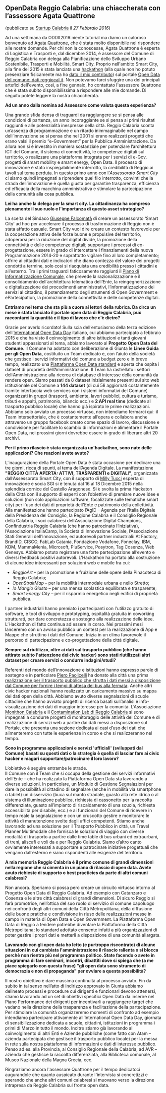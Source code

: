 ## OpenData Reggio Calabria: una chiaccherata con l’assessore Agata Quattrone ##
(pubblicato su [Startup Calabria](http://www.startupcalabria.com/opendata-reggio-calabria-una-chiaccherata-con-lassessore-agata-quattrone/) il *27 Febbraio 2016*)

Ad una settimana da ODDIt2016 niente tutorial ma diamo un caloroso benvenuto ad [Agata Quattrone](http://it.linkedin.com/in/quattroneagata), che è stata molto disponibile nel rispondere alle nostre domande.
Per chi non la conoscesse, Agata Quattrone è esperta di Logistica e Trasporti e, dal dicembre 2014, è assessore del Comune di Reggio Calabria con delega alla Pianificazione dello Sviluppo Urbano Sostenibile, Trasporti e Mobilità, Smart City.
Proprio nell'ambito Smart City, alla fine del 2015 è stata lanciata una [hackathon](https://it.wikipedia.org/wiki/Hackathon) (alla quale non ho potuto presenziare fisicamente ma ho [dato il mio contributo](nicoprocopio.blogspot.it/2015/12/bus-stops-dal-portale-open-data-di.html)) sul portale [Open Data del comune: dati.reggiocal.it](http://dati.reggiocal.it/).
Non potevamo farci sfuggire una dei principali artefici dell'evento, così, a fine gennaio, ho contattato l'assessore Quattrone che è stata subito disponibilissima a rispondere alle mie domande. Di seguito potete leggere la nostra chiaccherata.

**Ad un anno dalla nomina ad Assessore come valuta questa esperienza?**

Una grande sfida densa di traguardi da raggiungere se si pensa alle condizioni di partenza, un anno incoraggiante se si pensa ai primi risultati raggiunti e alle potenzialità inespresse della città.
Reggio Calabria sconta un’assenza di programmazione e un ritardo inimmaginabile nel campo dell’innovazione se si pensa che nel 2001 si erano realizzati progetti che erano valsi il premio “e-Government” per la Pubblica Amministrazione. Da allora non si è investito in maniera sostanziale per potenziare l’architettura ICT del Comune, il sistema di connettività, le competenze digitali sul territorio, o realizzare una piattaforma integrata per i servizi di e-Gov, progetti di smart mobility e smart energy, Open Data. Il processo di innovazione è stato inspiegabilmente interrotto, la credibilità di Reggio ai tavoli sul tema perduta.
In questo primo anno con l’*Assessorato Smart City* ci siamo quindi impegnati a riprendere quel filo interrotto, convinti che la strada dell’innovazione è quella giusta per garantire trasparenza, efficienza ed efficacia della macchina amministrativa e stimolare la partecipazione della comunità alla cosa pubblica.

**Lei ha anche la delega per la smart city. La cittadinanza ha compreso pienamente il suo ruolo e l'importanza di questo asset strategico?**

La scelta del Sindaco [Giuseppe Falcomatà](https://en.wikipedia.org/wiki/Giuseppe_Falcomat%C3%A0) di creare un assessorato ‘Smart City’ ad hoc per accelerare il processo di trasformazione di Reggio non è stata affatto casuale. Smart City vuol dire creare un contesto favorevole per la cooperazione attiva delle forze buone e propulsive del territorio, adoperarsi per la riduzione del digital divide, la promozione della connettività e delle competenze digitali; supportare i processi di co-progettazione, essere in grado di intercettare i finanziamenti della nuova Programmazione 2014-20 e soprattutto vigilare fino al loro completamento; offrire ai cittadini dati e indicatori che diano contezza del valore dei progetti condotti a termine, solo così si riacquista una credibilità presso i cittadini e all’esterno.
Tra i primi traguardi faticosamente raggiunti il [Piano di Informatizzazione Comunale](http://dati.reggiocal.it/?page_id=345), che prevede la razionalizzazione e il consolidamento dell’architettura telematica dell’Ente, la reingegnerizzazione e digitalizzazione dei procedimenti amministrativi, l’informatizzazione dei servizi al cittadino, il potenziamento degli strumenti di Open Government e ePartecipation, la promozione della connettività e delle competenze digitali.

**Entriamo nel tema che sta più a cuore ai lettori della rubrica. Da circa un mese è stato lanciato il portale open data di Reggio Calabria, può raccontarci la quantità e il tipo di lavoro che c'è dietro?**

Grazie per averlo ricordato! Sulla scia dell’entusiasmo della terza edizione dell’[International Open Data Day](http://opendataday.org/) italiano, cui abbiamo partecipato a febbraio 2015 e che ha visto il coinvolgimento di altre istituzioni e tanti giovani studenti appassionati al tema, abbiamo lavorato al **Progetto Open Data del Comune**.
Il Comune ha adottato con deliberazione di Giunta le **Linee Guida per gli Open Data**, costituito un Team dedicato e, con l’aiuto della società che gestisce i servizi informativi del comune a budget zero e in breve tempo, realizzato una [Piattaforma Open Data standard](http://dati.reggiocal.it/) e aperta che ospita i dataset di proprietà dell’Amministrazione. Il Team ha rastrellato i settori dell’Amministrazione alla ricerca di database di interesse della comunità da rendere open. Siamo passati da 8 dataset inizialmente presenti sul sito web istituzionale del Comune a **144 dataset** (di cui 58 aggiornati costantemente tramite interfaccia web services con i sistemi informativi del Comune) organizzati in gruppi (trasporti, ambiente, lavori pubblici, cultura e turismo, tributi e appalti, patrimonio, bilancio ecc.) e **2 API real time** (dedicate al trasporto pubblico locale) che hanno già ispirato le prime realizzazioni. Abbiamo solo avviato un processo virtuoso, non intendiamo fermarci qui: il Team intersettoriale, che è costantemente all’opera e collabora anche attraverso un gruppo facebook creato come spazio di lavoro, discussione e condivisione per facilitare lo scambio di informazioni e alimentare il Portale Open Data, nei prossimi giorni dovrebbe essere in grado di liberare altri 20 archivi.

**Per il primo rilascio è stata organizzata un'hackathon, sono nate delle applicazioni? Che reazioni avete avuto?**

L’inaugurazione della Portale Open Data è stata occasione per dedicare una tre giorni, ricca di spunti, al tema dell’Agenda Digitale. La manifestazione **"REGGIO CITTÀ APERTA: ATTIVI, TRASPARENTI e DIGITALI"**, organizzata dall’Assessorato Smart City, con il supporto di [Milly Tucci](https://it.linkedin.com/in/filomena-milly-tucci-57a9104) esperta di innovazione e socia SGI si è tenuta dal 16 al 18 Dicembre 2015 nella splendida cornice del Castello Aragonese.
Si è svolta la prima Hackaton della Città con il supporto di esperti con l’obiettivo di premiare nuove idee e soluzioni (non solo applicazioni software, focalizzate sulle tematiche smart city) per l'uso dei dati di proprietà dell'Ente e patrimonio della collettività. Alla manifestazione hanno partecipato l’AgID – Agenzia per l’Italia Digitale della Presidenza del Consiglio, la Regione Calabria e il Consiglio Regionale della Calabria, i soci calabresi dell’Associazione Digital Champions, Confindustria Reggio Calabria (che hanno patrocinato l’iniziativa), l’Associazione ItaliaCamp, la Società di Innovazione Sociale, l’Associazione Stati Generali dell’Innovazione, ed autorevoli partner industriali: At Factory, BrandID, CISCO, FabLab Catania, Fondazione Vodafone, Foneclay, IBM, KDM, MammaMenia, Microsoft, PluService, Posytron, Tag Cosenza, Web Genesys. Abbiamo potuto registrare una forte partecipazione all’evento e diversi feedback positivi autorevoli. L’Hackathon ha portato alla costruzione di alcune idee interessanti per soluzioni web e mobile fra cui:

- *ReggioArt* – per la promozione e fruizione delle opere della Pinacoteca di Reggio Calabria;
- *OpenStraitMap* – per la mobilità intermodale urbana e nello Stretto;
- *Io Mangio Giusto* – per una mensa scolastica  equilibrata e trasparente;
- *Smart Energy City* – per il risparmio energetico negli edifici di proprietà pubblica.

I partner industriali hanno premiato i partecipanti con l'utilizzo gratuito di software, e tool di sviluppo e prototyping, ospitalità gratuita in coworking strutturati, per dare concretezza e sostegno alla realizzazione delle idee. L’Hackathon di fatto continua ad essere in corso. Nei prossimi mesi lanceremo con un avviso pubblico un contest per la realizzazione di App e Mappe che sfruttino i dati del Comune. Inizia in un clima favorevole il percorso di partecipazione e co-progettazione della città digitale.

**Sempre sul riutilizzo, oltre ai dati sul trasporto pubblico (che hanno attirato subito l'attenzione dei civic hacker) sono stati riutilizzati altri dataset per creare servizi o condurre indagini/studi?**

Referenti del mondo dell’innovazione e istituzioni hanno espresso parole di sostegno e in particolare [Piero Paolicelli](http://www.piersoft.it/) ha donato alla città una prima [realizzazione per il trasporto pubblico che sfrutta i dati messi a disposizione dal Comune per fornire i tempi di attesa dei bus alla fermata](http://www.piersoft.it/reggiocaltrasporti/). Anche altri civic hacker nazionali hanno realizzato un caricamento massivo su mappa dei dati open della città. Abbiamo avuto diverse segnalazioni di scuole cittadine che hanno avviato progetti di ricerca basati sull’analisi e info-visualizzazione dei dati di maggior interesse per la comunità. L’Associazione [Monithon Calabria](http://www.monithoncalabria.it/) e il [Contamination Lab di Reggio Calabria](https://www.facebook.com/clabreggio) si sono impegnati a condurre progetti di monitoraggio delle attività del Comune e di realizzazione di servizi web a partire dai dati messi a disposizione sul Portale, che presenta una sezione dedicata ai casi d’uso dei dati che alimenteremo con tutte le esperienze in corso e che si realizzeranno nel tempo.

**Sono in programma applicazioni e servizi 'ufficiali' (sviluppati dal Comune) basati su questi dati o la strategia è quella di lasciar fare ai civic hacker e magari supportare/patrocinare il loro lavoro?**

L’obiettivo è seguire entrambe le strade.  
Il Comune con il Team che si occupa della gestione dei servizi informativi dell’Ente – che ha realizzato la Piattaforma Open Data sta lavorando a diverse soluzioni. In particolare, un Modulo di Gestione Segnalazioni per dare la possibilità al cittadino di segnalare (anche in mobilità via smartphone o tablet) un disservizio (buca sul manto stradale, guasto alla rete idrica o al sistema di illuminazione pubblica, richiesta di cassonetto per la raccolta differenziata, guasto all’impianto di riscaldamento di una scuola, richiesta accessibilità per disabile, ecc.) e ai funzionari del Comune di ricevere in tempo reale la segnalazione e con un cruscotto gestire e monitorare le attività di manutenzione svolte dagli uffici competenti.
Stiamo anche lavorando ad una soluzione per il Trasporto Pubblico in città, un Travel Planner Multimodale che fornisca le soluzioni di viaggio con diverse modalità di trasporto a partire dalle time table di bus urbani ed extraurbani, di treni, aliscafi e voli da e per Reggio Calabria.
Siamo d’altro canto ovviamente interessati a supportare e patrocinare iniziative progettuali che vengano dall’esterno e siano rispondenti alle esigenze del territorio.

**A mia memoria Reggio Calabria è il primo comune di grandi dimensioni nella regione che si cimenta in un piano di rilascio di open data. Avete avuto richieste di supporto o best practicies da parte di altri comuni calabresi?**

Non ancora. Speriamo si possa però creare un circuito virtuoso intorno al Progetto Open Data di Reggio Calabria. Ad esempio con Catanzaro e Cosenza e le altre città calabresi di grandi dimensioni. Di sicuro Reggio si farà promotrice, nell’ottica del suo ruolo di servizio di comune capoluogo nei confronti degli altri comuni della Città Metropolitana, della diffusione delle buone pratiche e condivisione in riuso delle realizzazioni messe in campo in materia di Open Data e Open Government. La Piattaforma Open Data di Reggio a tendere potrebbe diventare la Piattaforma della Città Metropolitana; lo standard adottato consente infatti a più organizzazioni di poter gestire i propri dati e metterli a disposizione di una comunità allargata.

**Lavorando con gli open data ho letto (e purtroppo riscontrato) di alcune situazioni in cui cambiata l'amministrazione il rilascio rallenta o si blocca perchè non rientra più nel programma politico. State facendo o avete in programma di fare seminari, incontri, dibattiti dove si spiega che (a me piace spiegarlo con questa frase) "gli open data sono strumento di democrazia e non di propaganda" per ovviare a questa possibilità?**

Il nostro obiettivo è dare massima continuità al processo avviato. Fin da subito in tal senso nell’atto di indirizzo approvato in Giunta abbiamo delineato processi e procedure cui dirigenti e funzionari devono attenersi, stiamo lavorando ad un set di obiettivi specifici Open Data da inserire nel Piano Performance dei dirigenti per incentivarli a raggiungere target che vadano nella direzione della trasparenza e facilitazione della partecipazione. Per stimolare la comunità organizzeremo momenti di confronto ad esempio intendiamo partecipare attivamente all’International Open Data Day, giornata di sensibilizzazione dedicata a scuole, cittadini, istituzioni in programma i primi di Marzo in tutto il mondo. Inoltre stiamo già lavorando al coinvolgimento di altri Enti e Aziende pubbliche (come fatto con Atam – azienda partecipata che gestisce il trasporto pubblico locale) per la messa in rete sulla nostra piattaforma di informazioni e dati di interesse pubblico. Penso ad es. alla Provincia, al Consiglio Regionale della Calabria, ad AVR – azienda che gestisce la raccolta differenziata, alla Biblioteca comunale, al Museo Nazionale della Magna Grecia, ecc.

Ringraziamo ancora l'assessore Quattrone per il tempo dedicatoci augurandole che quanto auspicato durante l'intervista si concretizzi e sperando che anche altri comuni calabresi si muovano verso la direzione intrapresa da Reggio Calabria sul fronte open data. 
